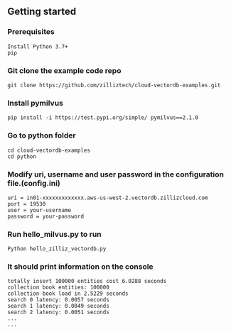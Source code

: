 ## Getting started

### Prerequisites
    Install Python 3.7+
    pip


### Git clone the example code repo
    git clone https://github.com/zilliztech/cloud-vectordb-examples.git

### Install pymilvus
    pip install -i https://test.pypi.org/simple/ pymilvus==2.1.0

### Go to python folder
    cd cloud-vectordb-examples
    cd python

### Modify uri, username and user password in the configuration file.(config.ini)
    uri = in01-xxxxxxxxxxxxx.aws-us-west-2.vectordb.zillizcloud.com
    port = 19530
    user = your-username
    password = your-password

### Run hello_milvus.py to run
    Python hello_zilliz_vectordb.py

### It should print information on the console
    totally insert 100000 entities cost 6.0288 seconds
    collection book entities: 100000
    collection book load in 2.5229 seconds
    search 0 latency: 0.0057 seconds
    search 1 latency: 0.0049 seconds
    search 2 latency: 0.0051 seconds
    ...
    ...
    